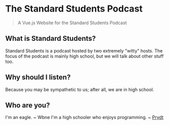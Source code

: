 # The Standard Students Podcast

> A Vue.js Website for the Standard Students Podcast

## What is Standard Students?
Standard Students is a podcast hosted by two extremely "witty" hosts. The focus of the podcast is mainly high school, but we will talk about other stuff too.

## Why should I listen?
Because you may be sympathetic to us; after all, we are in high school.

## Who are you?
I'm an eagle. ~ Wbne
I'm a high schooler who enjoys programming. ~ [Prydt](https://github.com/prydt)
